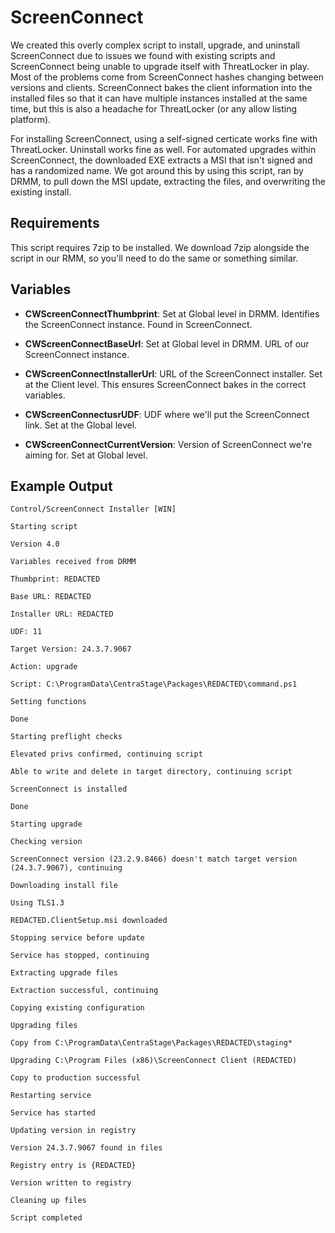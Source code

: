 # ScreenConnect
We created this overly complex script to install, upgrade, and uninstall ScreenConnect due to issues we found with existing scripts and ScreenConnect being unable to upgrade itself with ThreatLocker in play. Most of the problems come from ScreenConnect hashes changing between versions and clients. ScreenConnect bakes the client information into the installed files so that it can have multiple instances installed at the same time, but this is also a headache for ThreatLocker (or any allow listing platform).

For installing ScreenConnect, using a self-signed certicate works fine with ThreatLocker. Uninstall works fine as well. For automated upgrades within ScreenConnect, the downloaded EXE extracts a MSI that isn't signed and has a randomized name. We got around this by using this script, ran by DRMM, to pull down the MSI update, extracting the files, and overwriting the existing install. 

## Requirements
This script requires 7zip to be installed. We download 7zip alongside the script in our RMM, so you'll need to do the same or something similar.

## Variables
- **CWScreenConnectThumbprint**: Set at Global level in DRMM. Identifies the ScreenConnect instance. Found in ScreenConnect.
  
- **CWScreenConnectBaseUrl**: Set at Global level in DRMM. URL of our ScreenConnect instance.
  
- **CWScreenConnectInstallerUrl**: URL of the ScreenConnect installer. Set at the Client level. This ensures ScreenConnect bakes in the correct variables.
  
- **CWScreenConnectusrUDF**: UDF where we'll put the ScreenConnect link. Set at the Global level.
  
- **CWScreenConnectCurrentVersion**: Version of ScreenConnect we're aiming for. Set at Global level.

## Example Output
```plaintext
Control/ScreenConnect Installer [WIN]

Starting script

Version 4.0

Variables received from DRMM

Thumbprint: REDACTED

Base URL: REDACTED

Installer URL: REDACTED

UDF: 11

Target Version: 24.3.7.9067

Action: upgrade

Script: C:\ProgramData\CentraStage\Packages\REDACTED\command.ps1

Setting functions

Done

Starting preflight checks

Elevated privs confirmed, continuing script

Able to write and delete in target directory, continuing script

ScreenConnect is installed

Done

Starting upgrade

Checking version

ScreenConnect version (23.2.9.8466) doesn't match target version (24.3.7.9067), continuing

Downloading install file

Using TLS1.3

REDACTED.ClientSetup.msi downloaded

Stopping service before update

Service has stopped, continuing

Extracting upgrade files

Extraction successful, continuing

Copying existing configuration

Upgrading files

Copy from C:\ProgramData\CentraStage\Packages\REDACTED\staging*

Upgrading C:\Program Files (x86)\ScreenConnect Client (REDACTED)

Copy to production successful

Restarting service

Service has started

Updating version in registry

Version 24.3.7.9067 found in files

Registry entry is {REDACTED}

Version written to registry

Cleaning up files

Script completed
```
